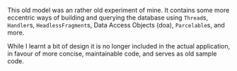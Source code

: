 This old model was an rather old experiment of mine. It contains some more eccentric ways of building and querying the database using `Thread`s, `Handler`s, `HeadlessFragment`s, Data Access Objects (doa), `Parcelable`s, and more.

While I learnt a bit of design it is no longer included in the actual application, in favour of more concise, maintainable code, and serves as old sample code. 
